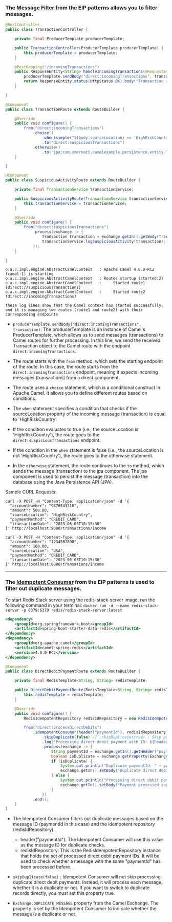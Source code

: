 
### The [Message Filter](https://camel.apache.org/components/3.21.x/eips/filter-eip.html) from the EIP patterns allows you to filter messages.

```java
@RestController
public class TransactionController {

    private final ProducerTemplate producerTemplate;

    public TransactionController(ProducerTemplate producerTemplate) {
        this.producerTemplate = producerTemplate;
    }

    @PostMapping("/incomingTransactions")
    public ResponseEntity<String> handleIncomingTransactions(@RequestBody Transaction transaction) {
        producerTemplate.sendBody("direct:incomingTransactions", transaction);
        return ResponseEntity.status(HttpStatus.OK).body("Transaction received for processing!");
    }

}

@Component
public class TransactionRoute extends RouteBuilder {

    @Override
    public void configure() {
        from("direct:incomingTransactions")
            .choice()
                .when(simple("${body.sourceLocation} == 'HighRiskCountry'"))
                .to("direct:suspiciousTransactions")
            .otherwise()
                .to("jpa:com.omernaci.camelexample.persistence.entity.Transaction");
    }

}

@Component
public class SuspiciousActivityRoute extends RouteBuilder {

    private final TransactionService transactionService;

    public SuspiciousActivityRoute(TransactionService transactionService) {
        this.transactionService = transactionService;
    }

    @Override
    public void configure() {
        from("direct:suspiciousTransactions")
            .process(exchange -> {
                Transaction transaction = exchange.getIn().getBody(Transaction.class);
                transactionService.logSuspiciousActivity(transaction);
            });
    }

}
```

```logcatfilter
o.a.c.impl.engine.AbstractCamelContext   : Apache Camel 4.0.0-RC2 (camel-1) is starting
o.a.c.impl.engine.AbstractCamelContext   : Routes startup (started:2)
o.a.c.impl.engine.AbstractCamelContext   :     Started route1 (direct://suspiciousTransactions)
o.a.c.impl.engine.AbstractCamelContext   :     Started route2 (direct://incomingTransactions)

these log lines show that the Camel context has started successfully, and it is managing two routes (route1 and route2) with their corresponding endpoints
```


- `producerTemplate.sendBody("direct:incomingTransactions", transaction)`: The producerTemplate is an instance of Camel's ProducerTemplate, which allows us to send messages (transactions) to Camel routes for further processing. In this line, we send the received Transaction object to the Camel route with the endpoint `direct:incomingTransactions`.

- The route starts with the `from` method, which sets the starting endpoint of the route. In this case, the route starts from the `direct:incomingTransactions` endpoint, meaning it expects incoming messages (transactions) from a direct component.

- The route uses a `choice` statement, which is a conditional construct in Apache Camel. It allows you to define different routes based on conditions.

- The `when` statement specifies a condition that checks if the sourceLocation property of the incoming message (transaction) is equal to 'HighRiskCountry'.

- If the condition evaluates to true (i.e., the sourceLocation is 'HighRiskCountry'), the route goes to the `direct:suspiciousTransactions` endpoint.

- If the condition in the `when` statement is false (i.e., the sourceLocation is not 'HighRiskCountry'), the route goes to the otherwise statement.

- In the `otherwise` statement, the route continues to the `to` method, which sends the message (transaction) to the jpa component. The jpa component is used to persist the message (transaction) into the database using the Java Persistence API (JPA).

Sample CURL Requests:
```
curl -X POST -H "Content-Type: application/json" -d '{
  "accountNumber": "9876543210",
  "amount": 500.00,
  "sourceLocation": "HighRiskCountry",
  "paymentMethod": "CREDIT_CARD",
  "transactionDate": "2023-08-03T10:15:30"
}' http://localhost:8080/transactions/income

curl -X POST -H "Content-Type: application/json" -d '{
  "accountNumber": "1234567890",
  "amount": 100.00,
  "sourceLocation": "USA",
  "paymentMethod": "CREDIT_CARD",
  "transactionDate": "2023-08-03T10:15:30"
}' http://localhost:8080/transations/income

```


----

### The [Idempotent Consumer](https://camel.apache.org/components/3.21.x/eips/idempotentConsumer-eip.html) from the EIP patterns is used to filter out duplicate messages.

To start Redis Stack server using the redis-stack-server image, run the following command in your terminal:
`docker run -d --name redis-stack-server -p 6379:6379 redis/redis-stack-server:latest`

```xml
<dependency>
    <groupId>org.springframework.boot</groupId>
    <artifactId>spring-boot-starter-data-redis</artifactId>
</dependency>
<dependency>
    <groupId>org.apache.camel</groupId>
    <artifactId>camel-spring-redis</artifactId>
    <version>4.0.0-RC2</version>
</dependency>
```

```java
@Component
public class DirectDebitPaymentRoute extends RouteBuilder {

    private final RedisTemplate<String, String> redisTemplate;

    public DirectDebitPaymentRoute(RedisTemplate<String, String> redisTemplate) {
        this.redisTemplate = redisTemplate;
    }

    @Override
    public void configure() {
        RedisIdempotentRepository redisIdRepository = new RedisIdempotentRepository(redisTemplate, "processed-direct-debits");

        from("direct:processDirectDebits")
            .idempotentConsumer(header("paymentId"), redisIdRepository)
                .skipDuplicate(false) // .skipDuplicate(true) : Skip processing of duplicate direct debit payments
                .log("Processing direct debit payment with ID: ${header.paymentId}")
                .process(exchange -> {
                    String paymentId = exchange.getIn().getHeader("paymentId", String.class);
                    boolean isDuplicate = exchange.getProperty(Exchange.DUPLICATE_MESSAGE, boolean.class);
                    if (isDuplicate) {
                        System.out.println("Duplicate paymentId: " + paymentId);
                        exchange.getIn().setBody("Duplicate direct debit payment. This payment is already processed.");
                    } else {
                        System.out.println("Processing direct debit payment with ID: " + paymentId);
                        exchange.getIn().setBody("Payment processed successfully.");
                    }
                })
            .end();
    }
}
```

- The Idempotent Consumer filters out duplicate messages based on the message ID (paymentId in this case) and the idempotent repository (redisIdRepository).

  - header("paymentId"): The Idempotent Consumer will use this value as the message ID for duplicate checks.
  - redisIdRepository: This is the RedisIdempotentRepository instance that holds the set of processed direct debit payment IDs. It will be used to check whether a message with the same "paymentId" has been processed before.

- `skipDuplicate(false)` : Idempotent Consumer will not skip processing duplicate direct debit payments. 
   Instead, it will process each message, whether it is a duplicate or not. If you want to switch to duplicate records directly, you must set this property true.

- `Exchange.DUPLICATE_MESSAGE` property from the Camel Exchange. The property is set by the Idempotent Consumer to indicate whether the message is a duplicate or not.